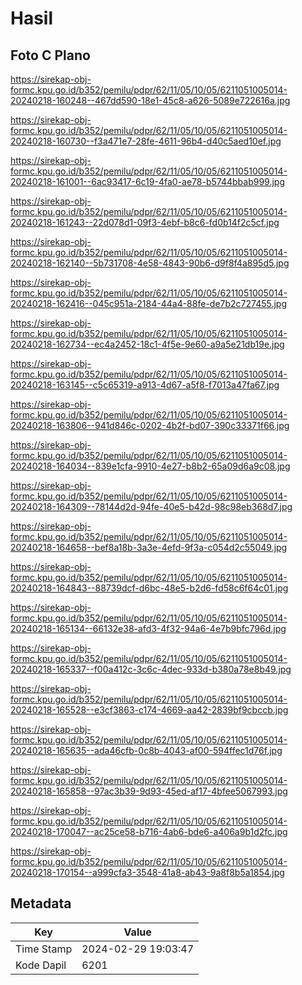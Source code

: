 # Hasil

## Foto C Plano

https://sirekap-obj-formc.kpu.go.id/b352/pemilu/pdpr/62/11/05/10/05/6211051005014-20240218-160248--467dd590-18e1-45c8-a626-5089e722616a.jpg

https://sirekap-obj-formc.kpu.go.id/b352/pemilu/pdpr/62/11/05/10/05/6211051005014-20240218-160730--f3a471e7-28fe-4611-96b4-d40c5aed10ef.jpg

https://sirekap-obj-formc.kpu.go.id/b352/pemilu/pdpr/62/11/05/10/05/6211051005014-20240218-161001--6ac93417-6c19-4fa0-ae78-b5744bbab999.jpg

https://sirekap-obj-formc.kpu.go.id/b352/pemilu/pdpr/62/11/05/10/05/6211051005014-20240218-161243--22d078d1-09f3-4ebf-b8c6-fd0b14f2c5cf.jpg

https://sirekap-obj-formc.kpu.go.id/b352/pemilu/pdpr/62/11/05/10/05/6211051005014-20240218-162140--5b731708-4e58-4843-90b6-d9f8f4a895d5.jpg

https://sirekap-obj-formc.kpu.go.id/b352/pemilu/pdpr/62/11/05/10/05/6211051005014-20240218-162416--045c951a-2184-44a4-88fe-de7b2c727455.jpg

https://sirekap-obj-formc.kpu.go.id/b352/pemilu/pdpr/62/11/05/10/05/6211051005014-20240218-162734--ec4a2452-18c1-4f5e-9e60-a9a5e21db19e.jpg

https://sirekap-obj-formc.kpu.go.id/b352/pemilu/pdpr/62/11/05/10/05/6211051005014-20240218-163145--c5c65319-a913-4d67-a5f8-f7013a47fa67.jpg

https://sirekap-obj-formc.kpu.go.id/b352/pemilu/pdpr/62/11/05/10/05/6211051005014-20240218-163806--941d846c-0202-4b2f-bd07-390c33371f66.jpg

https://sirekap-obj-formc.kpu.go.id/b352/pemilu/pdpr/62/11/05/10/05/6211051005014-20240218-164034--839e1cfa-9910-4e27-b8b2-65a09d6a9c08.jpg

https://sirekap-obj-formc.kpu.go.id/b352/pemilu/pdpr/62/11/05/10/05/6211051005014-20240218-164309--78144d2d-94fe-40e5-b42d-98c98eb368d7.jpg

https://sirekap-obj-formc.kpu.go.id/b352/pemilu/pdpr/62/11/05/10/05/6211051005014-20240218-164658--bef8a18b-3a3e-4efd-9f3a-c054d2c55049.jpg

https://sirekap-obj-formc.kpu.go.id/b352/pemilu/pdpr/62/11/05/10/05/6211051005014-20240218-164843--88739dcf-d6bc-48e5-b2d6-fd58c6f64c01.jpg

https://sirekap-obj-formc.kpu.go.id/b352/pemilu/pdpr/62/11/05/10/05/6211051005014-20240218-165134--66132e38-afd3-4f32-94a6-4e7b9bfc796d.jpg

https://sirekap-obj-formc.kpu.go.id/b352/pemilu/pdpr/62/11/05/10/05/6211051005014-20240218-165337--f00a412c-3c6c-4dec-933d-b380a78e8b49.jpg

https://sirekap-obj-formc.kpu.go.id/b352/pemilu/pdpr/62/11/05/10/05/6211051005014-20240218-165528--e3cf3863-c174-4669-aa42-2839bf9cbccb.jpg

https://sirekap-obj-formc.kpu.go.id/b352/pemilu/pdpr/62/11/05/10/05/6211051005014-20240218-165635--ada46cfb-0c8b-4043-af00-594ffec1d76f.jpg

https://sirekap-obj-formc.kpu.go.id/b352/pemilu/pdpr/62/11/05/10/05/6211051005014-20240218-165858--97ac3b39-9d93-45ed-af17-4bfee5067993.jpg

https://sirekap-obj-formc.kpu.go.id/b352/pemilu/pdpr/62/11/05/10/05/6211051005014-20240218-170047--ac25ce58-b716-4ab6-bde6-a406a9b1d2fc.jpg

https://sirekap-obj-formc.kpu.go.id/b352/pemilu/pdpr/62/11/05/10/05/6211051005014-20240218-170154--a999cfa3-3548-41a8-ab43-9a8f8b5a1854.jpg


## Metadata

| Key        | Value               |
| ---------- | ------------------- |
| Time Stamp | 2024-02-29 19:03:47 |
| Kode Dapil | 6201                |




